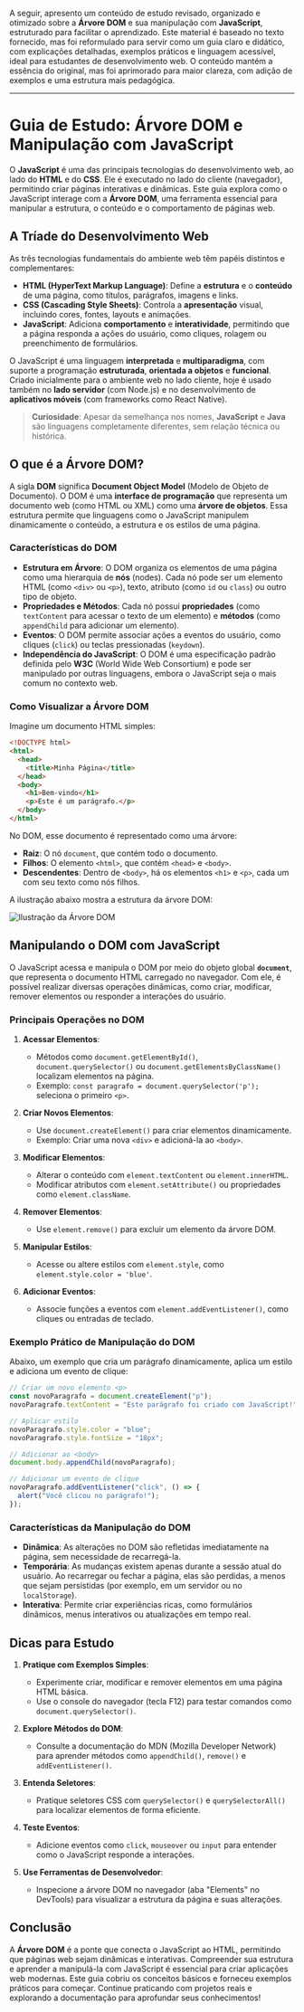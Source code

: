 A seguir, apresento um conteúdo de estudo revisado, organizado e otimizado sobre a **Árvore DOM** e sua manipulação com **JavaScript**, estruturado para facilitar o aprendizado. Este material é baseado no texto fornecido, mas foi reformulado para servir como um guia claro e didático, com explicações detalhadas, exemplos práticos e linguagem acessível, ideal para estudantes de desenvolvimento web. O conteúdo mantém a essência do original, mas foi aprimorado para maior clareza, com adição de exemplos e uma estrutura mais pedagógica.

---

# Guia de Estudo: Árvore DOM e Manipulação com JavaScript

O **JavaScript** é uma das principais tecnologias do desenvolvimento web, ao lado do **HTML** e do **CSS**. Ele é executado no lado do cliente (navegador), permitindo criar páginas interativas e dinâmicas. Este guia explora como o JavaScript interage com a **Árvore DOM**, uma ferramenta essencial para manipular a estrutura, o conteúdo e o comportamento de páginas web.

## A Tríade do Desenvolvimento Web

As três tecnologias fundamentais do ambiente web têm papéis distintos e complementares:

- **HTML (HyperText Markup Language)**: Define a **estrutura** e o **conteúdo** de uma página, como títulos, parágrafos, imagens e links.
- **CSS (Cascading Style Sheets)**: Controla a **apresentação** visual, incluindo cores, fontes, layouts e animações.
- **JavaScript**: Adiciona **comportamento** e **interatividade**, permitindo que a página responda a ações do usuário, como cliques, rolagem ou preenchimento de formulários.

O JavaScript é uma linguagem **interpretada** e **multiparadigma**, com suporte a programação **estruturada**, **orientada a objetos** e **funcional**. Criado inicialmente para o ambiente web no lado cliente, hoje é usado também no **lado servidor** (com Node.js) e no desenvolvimento de **aplicativos móveis** (com frameworks como React Native).

> **Curiosidade**: Apesar da semelhança nos nomes, **JavaScript** e **Java** são linguagens completamente diferentes, sem relação técnica ou histórica.

## O que é a Árvore DOM?

A sigla **DOM** significa **Document Object Model** (Modelo de Objeto de Documento). O DOM é uma **interface de programação** que representa um documento web (como HTML ou XML) como uma **árvore de objetos**. Essa estrutura permite que linguagens como o JavaScript manipulem dinamicamente o conteúdo, a estrutura e os estilos de uma página.

### Características do DOM

- **Estrutura em Árvore**: O DOM organiza os elementos de uma página como uma hierarquia de **nós** (nodes). Cada nó pode ser um elemento HTML (como `<div>` ou `<p>`), texto, atributo (como `id` ou `class`) ou outro tipo de objeto.
- **Propriedades e Métodos**: Cada nó possui **propriedades** (como `textContent` para acessar o texto de um elemento) e **métodos** (como `appendChild` para adicionar um elemento).
- **Eventos**: O DOM permite associar ações a eventos do usuário, como cliques (`click`) ou teclas pressionadas (`keydown`).
- **Independência do JavaScript**: O DOM é uma especificação padrão definida pelo **W3C** (World Wide Web Consortium) e pode ser manipulado por outras linguagens, embora o JavaScript seja o mais comum no contexto web.

### Como Visualizar a Árvore DOM

Imagine um documento HTML simples:

```html
<!DOCTYPE html>
<html>
  <head>
    <title>Minha Página</title>
  </head>
  <body>
    <h1>Bem-vindo</h1>
    <p>Este é um parágrafo.</p>
  </body>
</html>
```

No DOM, esse documento é representado como uma árvore:

- **Raiz**: O nó `document`, que contém todo o documento.
- **Filhos**: O elemento `<html>`, que contém `<head>` e `<body>`.
- **Descendentes**: Dentro de `<body>`, há os elementos `<h1>` e `<p>`, cada um com seu texto como nós filhos.

A ilustração abaixo mostra a estrutura da árvore DOM:

![Ilustração da Árvore DOM](../assets/dom.png)

## Manipulando o DOM com JavaScript

O JavaScript acessa e manipula o DOM por meio do objeto global **`document`**, que representa o documento HTML carregado no navegador. Com ele, é possível realizar diversas operações dinâmicas, como criar, modificar, remover elementos ou responder a interações do usuário.

### Principais Operações no DOM

1. **Acessar Elementos**:

   - Métodos como `document.getElementById()`, `document.querySelector()` ou `document.getElementsByClassName()` localizam elementos na página.
   - Exemplo: `const paragrafo = document.querySelector('p');` seleciona o primeiro `<p>`.

2. **Criar Novos Elementos**:

   - Use `document.createElement()` para criar elementos dinamicamente.
   - Exemplo: Criar uma nova `<div>` e adicioná-la ao `<body>`.

3. **Modificar Elementos**:

   - Alterar o conteúdo com `element.textContent` ou `element.innerHTML`.
   - Modificar atributos com `element.setAttribute()` ou propriedades como `element.className`.

4. **Remover Elementos**:

   - Use `element.remove()` para excluir um elemento da árvore DOM.

5. **Manipular Estilos**:

   - Acesse ou altere estilos com `element.style`, como `element.style.color = 'blue'`.

6. **Adicionar Eventos**:
   - Associe funções a eventos com `element.addEventListener()`, como cliques ou entradas de teclado.

### Exemplo Prático de Manipulação do DOM

Abaixo, um exemplo que cria um parágrafo dinamicamente, aplica um estilo e adiciona um evento de clique:

```javascript
// Criar um novo elemento <p>
const novoParagrafo = document.createElement("p");
novoParagrafo.textContent = "Este parágrafo foi criado com JavaScript!";

// Aplicar estilo
novoParagrafo.style.color = "blue";
novoParagrafo.style.fontSize = "18px";

// Adicionar ao <body>
document.body.appendChild(novoParagrafo);

// Adicionar um evento de clique
novoParagrafo.addEventListener("click", () => {
  alert("Você clicou no parágrafo!");
});
```

### Características da Manipulação do DOM

- **Dinâmica**: As alterações no DOM são refletidas imediatamente na página, sem necessidade de recarregá-la.
- **Temporária**: As mudanças existem apenas durante a sessão atual do usuário. Ao recarregar ou fechar a página, elas são perdidas, a menos que sejam persistidas (por exemplo, em um servidor ou no `localStorage`).
- **Interativa**: Permite criar experiências ricas, como formulários dinâmicos, menus interativos ou atualizações em tempo real.

## Dicas para Estudo

1. **Pratique com Exemplos Simples**:

   - Experimente criar, modificar e remover elementos em uma página HTML básica.
   - Use o console do navegador (tecla F12) para testar comandos como `document.querySelector()`.

2. **Explore Métodos do DOM**:

   - Consulte a documentação do MDN (Mozilla Developer Network) para aprender métodos como `appendChild()`, `remove()` e `addEventListener()`.

3. **Entenda Seletores**:

   - Pratique seletores CSS com `querySelector()` e `querySelectorAll()` para localizar elementos de forma eficiente.

4. **Teste Eventos**:

   - Adicione eventos como `click`, `mouseover` ou `input` para entender como o JavaScript responde a interações.

5. **Use Ferramentas de Desenvolvedor**:
   - Inspecione a árvore DOM no navegador (aba "Elements" no DevTools) para visualizar a estrutura da página e suas alterações.

## Conclusão

A **Árvore DOM** é a ponte que conecta o JavaScript ao HTML, permitindo que páginas web sejam dinâmicas e interativas. Compreender sua estrutura e aprender a manipulá-la com JavaScript é essencial para criar aplicações web modernas. Este guia cobriu os conceitos básicos e forneceu exemplos práticos para começar. Continue praticando com projetos reais e explorando a documentação para aprofundar seus conhecimentos!
